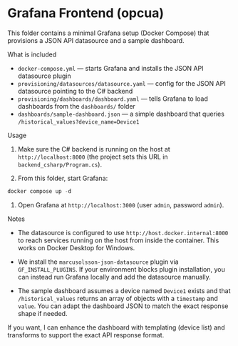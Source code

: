 # Grafana Frontend (opcua)

This folder contains a minimal Grafana setup (Docker Compose) that provisions a JSON API datasource and a sample dashboard.

What is included

- `docker-compose.yml` — starts Grafana and installs the JSON API datasource plugin
- `provisioning/datasources/datasource.yaml` — config for the JSON API datasource pointing to the C# backend
- `provisioning/dashboards/dashboard.yaml` — tells Grafana to load dashboards from the `dashboards/` folder
- `dashboards/sample-dashboard.json` — a simple dashboard that queries `/historical_values?device_name=Device1`


Usage

1. Make sure the C# backend is running on the host at `http://localhost:8000` (the project sets this URL in `backend_csharp/Program.cs`).

1. From this folder, start Grafana:

```powershell
docker compose up -d
```

1. Open Grafana at `http://localhost:3000` (user `admin`, password `admin`).

Notes

- The datasource is configured to use `http://host.docker.internal:8000` to reach services running on the host from inside the container. This works on Docker Desktop for Windows.

- We install the `marcusolsson-json-datasource` plugin via `GF_INSTALL_PLUGINS`. If your environment blocks plugin installation, you can instead run Grafana locally and add the datasource manually.

- The sample dashboard assumes a device named `Device1` exists and that `/historical_values` returns an array of objects with a `timestamp` and `value`. You can adapt the dashboard JSON to match the exact response shape if needed.

If you want, I can enhance the dashboard with templating (device list) and transforms to support the exact API response format.
